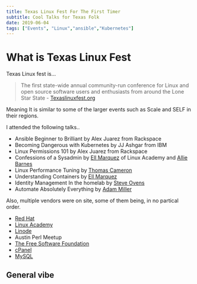 ```yaml
---
title: Texas Linux Fest For The First Timer 
subtitle: Cool Talks for Texas Folk 
date: 2019-06-04
tags: ["Events", "Linux","ansible","Kubernetes"]
---
```


# What is Texas Linux Fest

Texas Linux fest is...

> The first state-wide annual community-run conference for Linux and open source software users and enthusiasts from around the Lone Star State - [Texaslinuxfest.org](https://2019.texaslinuxfest.org/about.html#what-is-txlf)

Meaning It is similar to some of the larger events such as Scale and SELF in their regions.

I attended the following talks.. 

- Ansible Beginner to Brilliant by Alex Juarez from Rackspace
- Becoming Dangerous with Kubernetes by JJ Ashgar from IBM
- Linux Permissions 101 by Alex Juarez from Rackspace 
- Confessions of a Sysadmin by [Ell Marquez](https://sites.google.com/ellopunk.com/evangelist/home) of Linux Academy and [Allie Barnes](https://twitter.com/ac1dgoddess)
- Linux Performance Tuning by [Thomas Cameron](https://twitter.com/thomasdcameron)
- Understanding Containers by [Ell Marquez](https://sites.google.com/ellopunk.com/evangelist/home)
- Identity Management In the homelab by [Steve Ovens](https://twitter.com/linuxovens)
- Automate Absolutely Everything by [Adam Miller](https://maxamillion.sh/)

Also, multiple vendors were on site, some of them being, in no partical order.

- [Red Hat](https://redhat.com)
- [Linux Academy](https://linuxacademy.com/)
- [Linode](https://www.linode.com/)
- Austin Perl Meetup
- [The Free Software Foundation](https://www.fsf.org/)
- [cPanel](https://cpanel.net/)
- [MySQL](https://www.mysql.com/)

## General vibe


